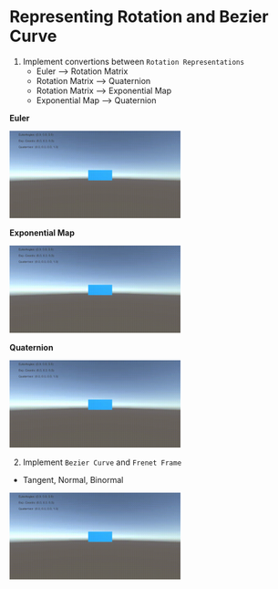 # Representing Rotation and Bezier Curve
1. Implement convertions between `Rotation Representations`
      * Euler --> Rotation Matrix
      * Rotation Matrix --> Quaternion
      * Rotation Matrix --> Exponential Map
      * Exponential Map --> Quaternion

**Euler**
<p>    
     <img src='./gif/euler.gif' width=300>
</p>

**Exponential Map**
<p>
     <img src='./gif/exp.gif' width=300>
</p>

**Quaternion**
<p>
     <img src='./gif/quat.gif' width=300>
</p>


2. Implement `Bezier Curve` and `Frenet Frame`
  * Tangent, Normal, Binormal  
<p>
     <img src='./gif/bezier.gif' width=300>
</p>
